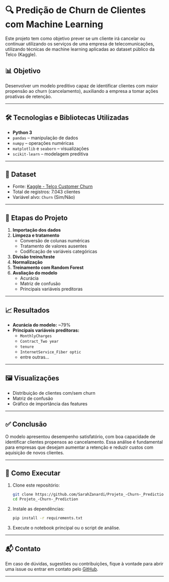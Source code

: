 # 🔍 Predição de Churn de Clientes com Machine Learning

Este projeto tem como objetivo prever se um cliente irá cancelar ou continuar utilizando os serviços de uma empresa de telecomunicações, utilizando técnicas de machine learning aplicadas ao dataset público da Telco (Kaggle).

## 📊 Objetivo

Desenvolver um modelo preditivo capaz de identificar clientes com maior propensão ao churn (cancelamento), auxiliando a empresa a tomar ações proativas de retenção.

---

## 🛠️ Tecnologias e Bibliotecas Utilizadas

- **Python 3**
- `pandas` – manipulação de dados
- `numpy` – operações numéricas
- `matplotlib` e `seaborn` – visualizações
- `scikit-learn` – modelagem preditiva

---

## 📁 Dataset

- Fonte: [Kaggle - Telco Customer Churn](https://www.kaggle.com/blastchar/telco-customer-churn)
- Total de registros: 7.043 clientes
- Variável alvo: `Churn` (Sim/Não)

---

## 📌 Etapas do Projeto

1. **Importação dos dados**
2. **Limpeza e tratamento**
   - Conversão de colunas numéricas
   - Tratamento de valores ausentes
   - Codificação de variáveis categóricas
3. **Divisão treino/teste**
4. **Normalização**
5. **Treinamento com Random Forest**
6. **Avaliação do modelo**
   - Acurácia
   - Matriz de confusão
   - Principais variáveis preditoras

---

## 📈 Resultados

- **Acurácia do modelo:** ~79%
- **Principais variáveis preditoras:**
  - `MonthlyCharges`
  - `Contract_Two year`
  - `tenure`
  - `InternetService_Fiber optic`
  - entre outras...

---

## 🖼️ Visualizações

- Distribuição de clientes com/sem churn
- Matriz de confusão
- Gráfico de importância das features

---

## ✅ Conclusão

O modelo apresentou desempenho satisfatório, com boa capacidade de identificar clientes propensos ao cancelamento. Essa análise é fundamental para empresas que desejam aumentar a retenção e reduzir custos com aquisição de novos clientes.

---

## 🚀 Como Executar

1. Clone este repositório:
   ```bash
   git clone https://github.com/SarahZanardi/Projeto_-Churn-_Prediction.git
   cd Projeto_-Churn-_Prediction
   ```
2. Instale as dependências:
   ```bash
   pip install -r requirements.txt
   ```
3. Execute o notebook principal ou o script de análise.

---

## 📬 Contato

Em caso de dúvidas, sugestões ou contribuições, fique à vontade para abrir uma issue ou entrar em contato pelo [GitHub](https://github.com/SarahZanardi).

---